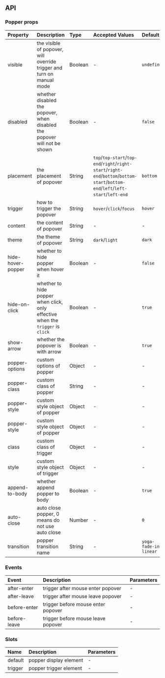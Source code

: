 ## API

### Popper props

| Property          | Description                                                                     | Type    | Accepted Values                                                                                                                   | Default               |
| :---------------- | :------------------------------------------------------------------------------ | :------ | :-------------------------------------------------------------------------------------------------------------------------------- | :-------------------- |
| visible           | the visible of popover, will override trigger and turn on manual mode           | Boolean | -                                                                                                                                 | `undefined`           |
| disabled          | whether disabled the popover, when disabled the popover will not be shown       | Boolean | -                                                                                                                                 | `false`               |
| placement         | the placement of popover                                                        | String  | `top`/`top-start`/`top-end`/`right`/`right-start`/`right-end`/`bottom`/`bottom-start`/`bottom-end`/`left`/`left-start`/`left-end` | `bottom`              |
| trigger           | how to trigger the popover                                                      | String  | `hover`/`click`/`focus`                                                                                                           | `hover`               |
| content           | the content of popover                                                          | String  | -                                                                                                                                 | -                     |
| theme             | the theme of popover                                                            | String  | `dark`/`light`                                                                                                                    | `dark`                |
| hide-hover-popper | whether to hide popper when hover it                                            | Boolean | -                                                                                                                                 | `false`               |
| hide-on-click     | whether to hide popper when click, only effective when the `trigger` is `click` | Boolean | -                                                                                                                                 | `true`                |
| show-arrow        | whether the popover is with arrow                                               | Boolean | -                                                                                                                                 | `true`                |
| popper-options    | custom options of popper                                                        | Object  | -                                                                                                                                 | -                     |
| popper-class      | custom class of popper                                                          | String  | -                                                                                                                                 | -                     |
| popper-style      | custom style object of popper                                                   | Object  | -                                                                                                                                 | -                     |
| popper-style      | custom style object of popper                                                   | Object  | -                                                                                                                                 | -                     |
| class             | custom class of trigger                                                         | Object  | -                                                                                                                                 | -                     |
| style             | custom style object of trigger                                                  | Object  | -                                                                                                                                 | -                     |
| append-to-body    | whether append popper to body                                                   | Boolean | -                                                                                                                                 | `true`                |
| auto-close        | auto close popper, 0 means do not use auto close                                | Number  | -                                                                                                                                 | `0`                   |
| transition        | popper transition name                                                          | String  | -                                                                                                                                 | `yoga-fade-in-linear` |

### Events

| Event        | Description                        | Parameters |
| :----------- | :--------------------------------- | :--------- |
| after-enter  | trigger after mouse enter popover  | -          |
| after-leave  | trigger after mouse leave popover  | -          |
| before-enter | trigger before mouse enter popover | -          |
| before-leave | trigger before mouse leave popover | -          |

### Slots

| Name    | Description            | Parameters |
| :------ | :--------------------- | :--------- |
| default | popper display element | -          |
| trigger | popper trigger element | -          |
